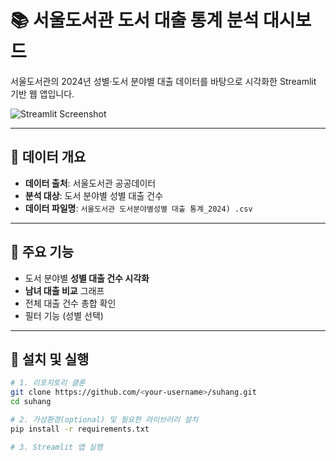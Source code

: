 # 📚 서울도서관 도서 대출 통계 분석 대시보드

서울도서관의 2024년 성별·도서 분야별 대출 데이터를 바탕으로 시각화한 Streamlit 기반 웹 앱입니다.

![Streamlit Screenshot](https://streamlit.io/images/brand/streamlit-logo-secondary-colormark-darktext.png)

---

## 📂 데이터 개요

- **데이터 출처**: 서울도서관 공공데이터
- **분석 대상**: 도서 분야별 성별 대출 건수
- **데이터 파일명**: `서울도서관 도서분야별성별 대출 통계_2024) .csv`

---

## 🧠 주요 기능

- 도서 분야별 **성별 대출 건수 시각화**
- **남녀 대출 비교** 그래프
- 전체 대출 건수 총합 확인
- 필터 기능 (성별 선택)

---

## 🚀 설치 및 실행

```bash
# 1. 리포지토리 클론
git clone https://github.com/<your-username>/suhang.git
cd suhang

# 2. 가상환경(optional) 및 필요한 라이브러리 설치
pip install -r requirements.txt

# 3. Streamlit 앱 실행

